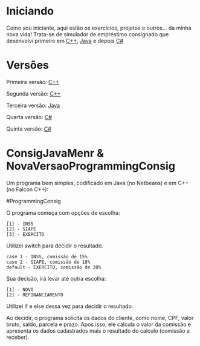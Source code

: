 # Iniciando

Como sou iniciante, aqui estão os exercícios, projetos e outros... da minha nova vida!
Trata-se de simulador de empréstimo consignado que desenvolvi primeiro em [C++](https://github.com/PBPaschoal/BeginsCmaismais/blob/master/NovaVersaoProgrammingConsig), [Java](https://github.com/PBPaschoal/BeginsJava/blob/master/ConsigConsulta.java) e depois [C#](https://github.com/PBPaschoal/Inicio-CSharp/blob/master/ConsigConsultaProgram%2003/ConsigConsultaProgram/ConsigConsulta03.cs)

# Versões
Primeira versão:
[C++](https://github.com/PBPaschoal/BeginsCmaismais/blob/master/ProgrammingConsig.cpp)

Segunda versão:
[C++](https://github.com/PBPaschoal/BeginsCmaismais/blob/master/NovaVersaoProgrammingConsig)

Terceira versão: 
[Java](https://github.com/PBPaschoal/BeginsJava/blob/master/ConsigConsulta.java)

Quarta versão:
[C#](https://github.com/PBPaschoal/AprendendoCSharp/blob/master/ConsigConsulta.cs)

Quinta versão: 
[C#](https://github.com/PBPaschoal/AprendendoCSharp/blob/master/ConsigConsultaProgram%2003/ConsigConsultaProgram/ConsigConsulta03.cs)

# ConsigJavaMenr & NovaVersaoProgrammingConsig

Um programa bem simples, codificado em Java (no Netbeans) e em C++ (no Falcon C++):

  #ProgrammingConsig

O programa começa com opções de escolha:

    [1] - INSS
    [2] - SIAPE
    [3] - EXERCITO

Utilizei switch para decidir o resultado.

    case 1 - INSS, comissão de 15%
    case 2 - SIAPE, comissão de 18%
    default - EXERCITO, comissão de 20%

Sua decisão, irá levar até outra escolha:

    [1] - NOVO
    [2] - REFINANCIAMENTO

Utilizei if e else dessa vez para decidir o resultado.

  Ao decidir, o programa solicita os dados do cliente, como nome, CPF, valor bruto, saldo, parcela e prazo.
  Apos isso, ele calcula o valor da comissão e apresenta os dados cadastrados mais o resultado do calculo (comissão a receber).

